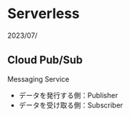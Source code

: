 # Serverless
2023/07/

## Cloud Pub/Sub
Messaging Service
- データを発行する側：Publisher
- データを受け取る側：Subscriber
